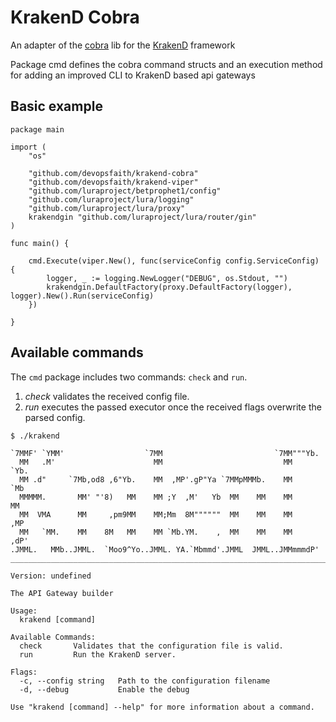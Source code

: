 KrakenD Cobra
====

An adapter of the [cobra](http://github.com/spf13/cobra) lib for the [KrakenD](http://www.krakend.io) framework

Package cmd defines the cobra command structs and an execution method for adding an improved CLI to
KrakenD based api gateways

## Basic example

```
package main

import (
	"os"

	"github.com/devopsfaith/krakend-cobra"
	"github.com/devopsfaith/krakend-viper"
	"github.com/luraproject/betprophet1/config"
	"github.com/luraproject/lura/logging"
	"github.com/luraproject/lura/proxy"
	krakendgin "github.com/luraproject/lura/router/gin"
)

func main() {

	cmd.Execute(viper.New(), func(serviceConfig config.ServiceConfig) {
		logger, _ := logging.NewLogger("DEBUG", os.Stdout, "")
		krakendgin.DefaultFactory(proxy.DefaultFactory(logger), logger).New().Run(serviceConfig)
	})

}
```

## Available commands

The `cmd` package includes two commands: `check` and `run`. 

1. *check* validates the received config file.
2. *run* executes the passed executor once the received flags overwrite the parsed config.

```
$ ./krakend

`7MMF' `YMM'                  `7MM                         `7MM"""Yb.
  MM   .M'                      MM                           MM    `Yb.
  MM .d"     `7Mb,od8 ,6"Yb.    MM  ,MP'.gP"Ya `7MMpMMMb.    MM     `Mb
  MMMMM.       MM' "'8)   MM    MM ;Y  ,M'   Yb  MM    MM    MM      MM
  MM  VMA      MM     ,pm9MM    MM;Mm  8M""""""  MM    MM    MM     ,MP
  MM   `MM.    MM    8M   MM    MM `Mb.YM.    ,  MM    MM    MM    ,dP'
.JMML.   MMb..JMML.  `Moo9^Yo..JMML. YA.`Mbmmd'.JMML  JMML..JMMmmmdP'
_______________________________________________________________________

Version: undefined

The API Gateway builder

Usage:
  krakend [command]

Available Commands:
  check       Validates that the configuration file is valid.
  run         Run the KrakenD server.

Flags:
  -c, --config string   Path to the configuration filename
  -d, --debug           Enable the debug

Use "krakend [command] --help" for more information about a command.
```
